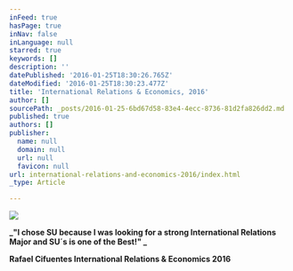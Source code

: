 ```yaml
---
inFeed: true
hasPage: true
inNav: false
inLanguage: null
starred: true
keywords: []
description: ''
datePublished: '2016-01-25T18:30:26.765Z'
dateModified: '2016-01-25T18:30:23.477Z'
title: 'International Relations & Economics, 2016'
author: []
sourcePath: _posts/2016-01-25-6bd67d58-83e4-4ecc-8736-81d2fa826dd2.md
published: true
authors: []
publisher:
  name: null
  domain: null
  url: null
  favicon: null
url: international-relations-and-economics-2016/index.html
_type: Article

---
```

![](https://the-grid-user-content.s3-us-west-2.amazonaws.com/e16012da-3b85-462b-b6b8-b49c190fe5fa.jpg)

**_"I chose SU because I was looking for a strong International Relations Major and SU´s is one of the Best!" _**

**Rafael Cifuentes International Relations & Economics 2016**

##